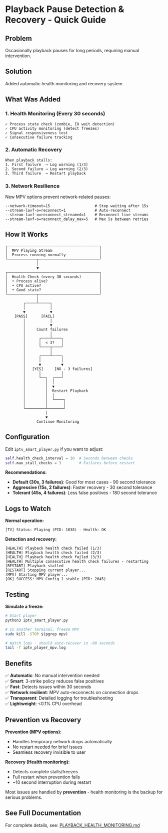 # Playback Pause Detection & Recovery - Quick Guide

## Problem
Occasionally playback pauses for long periods, requiring manual intervention.

## Solution
Added automatic health monitoring and recovery system.

## What Was Added

### 1. Health Monitoring (Every 30 seconds)
```
✓ Process state check (zombie, IO wait detection)
✓ CPU activity monitoring (detect freezes)
✓ Signal responsiveness test
✓ Consecutive failure tracking
```

### 2. Automatic Recovery
```
When playback stalls:
1. First failure  → Log warning (1/3)
2. Second failure → Log warning (2/3)  
3. Third failure  → Restart playback
```

### 3. Network Resilience
New MPV options prevent network-related pauses:
```
--network-timeout=15                    # Stop waiting after 15s
--stream-lavf-o=reconnect=1             # Auto-reconnect
--stream-lavf-o=reconnect_streamed=1    # Reconnect live streams
--stream-lavf-o=reconnect_delay_max=5   # Max 5s between retries
```

## How It Works

```
┌─────────────────────────────────────────┐
│  MPV Playing Stream                     │
│  Process running normally               │
└─────────────┬───────────────────────────┘
              │
              ▼
┌─────────────────────────────────────────┐
│  Health Check (every 30 seconds)        │
│  • Process alive?                       │
│  • CPU active?                          │
│  • Good state?                          │
└─────────────┬───────────────────────────┘
              │
        ┌─────┴─────┐
        │           │
        ▼           ▼
    [PASS]      [FAIL]
        │           │
        │           ▼
        │     Count failures
        │           │
        │      ┌────┴────┐
        │      │  < 3?   │
        │      └────┬────┘
        │           │
        │      ┌────┴────┐
        │      │         │
        │      ▼         ▼
        │   [YES]     [NO - 3 failures]
        │      │         │
        │      └──┐  ┌───┘
        │         │  │
        │         │  ▼
        │         │  Restart Playback
        │         │  │
        │         │  └────┐
        │         │       │
        └─────────┴───────┘
                  │
                  ▼
              Continue Monitoring
```

## Configuration

Edit `iptv_smart_player.py` if you want to adjust:

```python
self.health_check_interval = 30  # Seconds between checks
self.max_stall_checks = 3        # Failures before restart
```

**Recommendations:**
- **Default (30s, 3 failures)**: Good for most cases - 90 second tolerance
- **Aggressive (15s, 2 failures)**: Faster recovery - 30 second tolerance
- **Tolerant (45s, 4 failures)**: Less false positives - 180 second tolerance

## Logs to Watch

**Normal operation:**
```
[TV] Status: Playing (PID: 1038) - Health: OK
```

**Detection and recovery:**
```
[HEALTH] Playback health check failed (1/3)
[HEALTH] Playback health check failed (2/3)
[HEALTH] Playback health check failed (3/3)
[HEALTH] Multiple consecutive health check failures - restarting
[RESTART] Playback stalled
[RESTART] Stopping current player...
[MPV] Starting MPV player...
[OK] SUCCESS! MPV Config 1 stable (PID: 2045)
```

## Testing

**Simulate a freeze:**
```bash
# Start player
python3 iptv_smart_player.py

# In another terminal, freeze MPV
sudo kill -STOP $(pgrep mpv)

# Watch logs - should auto-recover in ~90 seconds
tail -f iptv_player_mpv.log
```

## Benefits

✅ **Automatic**: No manual intervention needed  
✅ **Smart**: 3-strike policy reduces false positives  
✅ **Fast**: Detects issues within 30 seconds  
✅ **Network resilient**: MPV auto-reconnects on connection drops  
✅ **Transparent**: Detailed logging for troubleshooting  
✅ **Lightweight**: <0.1% CPU overhead  

## Prevention vs Recovery

**Prevention (MPV options):**
- Handles temporary network drops automatically
- No restart needed for brief issues
- Seamless recovery invisible to user

**Recovery (Health monitoring):**
- Detects complete stalls/freezes
- Full restart when prevention fails
- ~10 second interruption during restart

Most issues are handled by **prevention** - health monitoring is the backup for serious problems.

## See Full Documentation

For complete details, see: [PLAYBACK_HEALTH_MONITORING.md](PLAYBACK_HEALTH_MONITORING.md)
